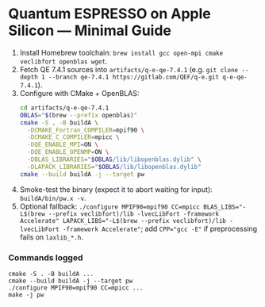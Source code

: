 # Quantum ESPRESSO on Apple Silicon — Minimal Guide
1. Install Homebrew toolchain: `brew install gcc open-mpi cmake veclibfort openblas wget`.
2. Fetch QE 7.4.1 sources into `artifacts/q-e-qe-7.4.1` (e.g. `git clone --depth 1 --branch qe-7.4.1 https://gitlab.com/QEF/q-e.git q-e-qe-7.4.1`).
3. Configure with CMake + OpenBLAS:
   ```sh
   cd artifacts/q-e-qe-7.4.1
   OBLAS="$(brew --prefix openblas)"
   cmake -S . -B buildA \
     -DCMAKE_Fortran_COMPILER=mpif90 \
     -DCMAKE_C_COMPILER=mpicc \
     -DQE_ENABLE_MPI=ON \
     -DQE_ENABLE_OPENMP=ON \
     -DBLAS_LIBRARIES="$OBLAS/lib/libopenblas.dylib" \
     -DLAPACK_LIBRARIES="$OBLAS/lib/libopenblas.dylib"
   cmake --build buildA -j --target pw
   ```
4. Smoke-test the binary (expect it to abort waiting for input): `buildA/bin/pw.x -v`.
5. Optional fallback: `./configure MPIF90=mpif90 CC=mpicc BLAS_LIBS="-L$(brew --prefix veclibfort)/lib -lvecLibFort -framework Accelerate" LAPACK_LIBS="-L$(brew --prefix veclibfort)/lib -lvecLibFort -framework Accelerate"`; add `CPP="gcc -E"` if preprocessing fails on `laxlib_*.h`.

### Commands logged
```
cmake -S . -B buildA ...
cmake --build buildA -j --target pw
./configure MPIF90=mpif90 CC=mpicc ...
make -j pw
```
